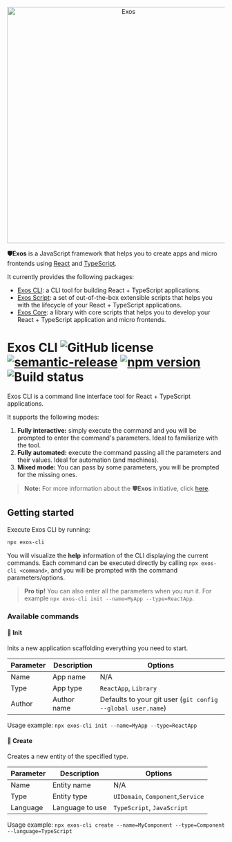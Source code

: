 <p align="center">
  <a href="https://github.com/nanovazquez/exos">
    <img alt="Exos" src="https://raw.githubusercontent.com/nanovazquez/exos/master/exos-logo.png" width="546">
  </a>
</p>

**🛡️Exos** is a JavaScript framework that helps you to create apps and micro frontends using [React](https://github.com/facebook/react) and [TypeScript](https://github.com/Microsoft/TypeScript).

It currently provides the following packages:

- [Exos CLI](https://github.com/exosjs/exos-cli): a CLI tool for building React + TypeScript applications.
- [Exos Script](https://github.com/exosjs/exos-scripts): a set of out-of-the-box extensible scripts that helps you with the lifecycle of your React + TypeScript applications.
- [Exos Core](https://github.com/exosjs/exos-core): a library with core scripts that helps you to develop your React + TypeScript application and micro frontends.

# Exos CLI ![GitHub license](https://img.shields.io/badge/license-MIT-blue.svg) [![semantic-release](https://img.shields.io/badge/%20%20%F0%9F%93%A6%F0%9F%9A%80-semantic--release-e10079.svg)](https://github.com/semantic-release/semantic-release) [![npm version](https://img.shields.io/npm/v/exos-cli.svg?style=flat)](https://www.npmjs.com/package/exos-cli) ![Build status](https://github.com/exosjs/exos-cli/workflows/CI-CD/badge.svg?branch=master&event=push)

Exos CLI is a command line interface tool for React + TypeScript applications.

It supports the following modes:

1. **Fully interactive:** simply execute the command and you will be prompted to enter the command's parameters. Ideal to familiarize with the tool.
1. **Fully automated:** execute the command passing all the parameters and their values. Ideal for automation (and machines).
1. **Mixed mode:** You can pass by some parameters, you will be prompted for the missing ones.

> **Note:** For more information about the **🛡️Exos** initiative, click [here](https://github.com/nanovazquez/exos).

## Getting started

Execute Exos CLI by running:

```bash
npx exos-cli
```

You will visualize the **help** information of the CLI displaying the current commands. Each command can be executed directly by calling `npx exos-cli <command>`, and you will be prompted with the command parameters/options.

> **Pro tip!** You can also enter all the parameters when you run it. For example `npx exos-cli init --name=MyApp --type=ReactApp`.

### Available commands

#### 🐣 Init

Inits a new application scaffolding everything you need to start.

| Parameter | Description | Options                                                     |
| --------- | ----------- | ----------------------------------------------------------- |
| Name      | App name    | N/A                                                         |
| Type      | App type    | `ReactApp`, `Library`                                       |
| Author    | Author name | Defaults to your git user (`git config --global user.name`) |

Usage example: `npx exos-cli init --name=MyApp --type=ReactApp`

#### 🧩 Create

Creates a new entity of the specified type.

| Parameter | Description     | Options                           |
| --------- | --------------- | --------------------------------- |
| Name      | Entity name     | N/A                               |
| Type      | Entity type     | `UIDomain`, `Component`,`Service` |
| Language  | Language to use | `TypeScript`, `JavaScript`        |

Usage example: `npx exos-cli create --name=MyComponent --type=Component --language=TypeScript`
